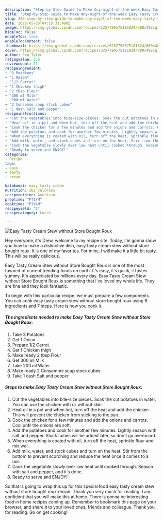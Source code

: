 ```yaml
---
description: "Step-by-Step Guide to Make Any-night-of-the-week Easy Tasty Cream Stew without Store Bought Roux"
title: "Step-by-Step Guide to Make Any-night-of-the-week Easy Tasty Cream Stew without Store Bought Roux"
slug: 286-step-by-step-guide-to-make-any-night-of-the-week-easy-tasty-cream-stew-without-store-bought-roux
date: 2022-05-06T04:19:31.480Z
image: https://img-global.cpcdn.com/recipes/6257790575181824/680x482cq70/easy-tasty-cream-stew-without-store-bought-roux-recipe-main-photo.jpg
hideToc: false
enableToc: true
enableTocContent: false
thumbnail: https://img-global.cpcdn.com/recipes/6257790575181824/680x482cq70/easy-tasty-cream-stew-without-store-bought-roux-recipe-main-photo.jpg
cover: https://img-global.cpcdn.com/recipes/6257790575181824/680x482cq70/easy-tasty-cream-stew-without-store-bought-roux-recipe-main-photo.jpg
author: Eva Tyler
ratingvalue: 3.6
reviewcount: 22
recipeingredient:
- "3 Potatoes"
- "1 Onion"
- "1/2 Carrot"
- "1 Chicken thigh"
- "2 tbsp Flour"
- "300 ml Milk"
- "200 ml Water"
- "2 Consomme soup stock cubes"
- "1 dash Salt and pepper"
recipeinstructions:
- "Cut the vegetables into bite-size pieces. Soak the cut potatoes in water. You can use the chicken with or without skin."
- "Heat oil in a pot and when hot, turn off the heat and add the chicken. This will prevent the chicken from sticking to the pan."
- "Cook the chicken for a few minutes and add the onions and carrots. Cool until the onions are soft."
- "Add the potatoes and cook for another few minutes. Lightly season with salt and pepper. Stock cubes will be added later, so don&#39;t go overboard."
- "When everything is coated with oil, turn off the heat, sprinkle flour and mix well."
- "Add milk, water, and stock cubes and turn on the heat. Stir from the bottom to prevent scorching and reduce the heat once it comes to a boil."
- "Cook the vegetable slowly over low heat until cooked through. Season with salt and pepper, and it&#39;s done."
- "Ready to serve and ENJOY!"
categories:
- Recipe
tags:
- easy
- tasty
- cream

katakunci: easy tasty cream 
nutrition: 162 calories
recipecuisine: American
preptime: "PT17M"
cooktime: "PT34M"
recipeyield: "2"
recipecategory: Lunch

---
```



![Easy Tasty Cream Stew without Store Bought Roux](https://img-global.cpcdn.com/recipes/6257790575181824/680x482cq70/easy-tasty-cream-stew-without-store-bought-roux-recipe-main-photo.jpg)

Hey everyone, it's Drew, welcome to my recipe site. Today, I'm gonna show you how to make a distinctive dish, easy tasty cream stew without store bought roux. It is one of my favorites. For mine, I will make it a little bit tasty. This will be really delicious.

Easy Tasty Cream Stew without Store Bought Roux is one of the most favored of current trending foods on earth. It's easy, it's quick, it tastes yummy. It's appreciated by millions every day. Easy Tasty Cream Stew without Store Bought Roux is something that I've loved my whole life. They are fine and they look fantastic.




To begin with this particular recipe, we must prepare a few components. You can cook easy tasty cream stew without store bought roux using 9 ingredients and 7 steps. Here is how you cook it.

<!--inarticleads1-->

##### The ingredients needed to make Easy Tasty Cream Stew without Store Bought Roux:

1. Take 3 Potatoes
1. Get 1 Onion
1. Prepare 1/2 Carrot
1. Get 1 Chicken thigh
1. Make ready 2 tbsp Flour
1. Get 300 ml Milk
1. Take 200 ml Water
1. Make ready 2 Consomme soup stock cubes
1. Take 1 dash Salt and pepper




<!--inarticleads2-->

##### Steps to make Easy Tasty Cream Stew without Store Bought Roux:

1. Cut the vegetables into bite-size pieces. Soak the cut potatoes in water. You can use the chicken with or without skin.
1. Heat oil in a pot and when hot, turn off the heat and add the chicken. This will prevent the chicken from sticking to the pan.
1. Cook the chicken for a few minutes and add the onions and carrots. Cool until the onions are soft.
1. Add the potatoes and cook for another few minutes. Lightly season with salt and pepper. Stock cubes will be added later, so don&#39;t go overboard.
1. When everything is coated with oil, turn off the heat, sprinkle flour and mix well.
1. Add milk, water, and stock cubes and turn on the heat. Stir from the bottom to prevent scorching and reduce the heat once it comes to a boil.
1. Cook the vegetable slowly over low heat until cooked through. Season with salt and pepper, and it&#39;s done.
1. Ready to serve and ENJOY!



So that is going to wrap this up for this special food easy tasty cream stew without store bought roux recipe. Thank you very much for reading. I am confident that you will make this at home. There is gonna be interesting food in home recipes coming up. Remember to bookmark this page on your browser, and share it to your loved ones, friends and colleague. Thank you for reading. Go on get cooking!
